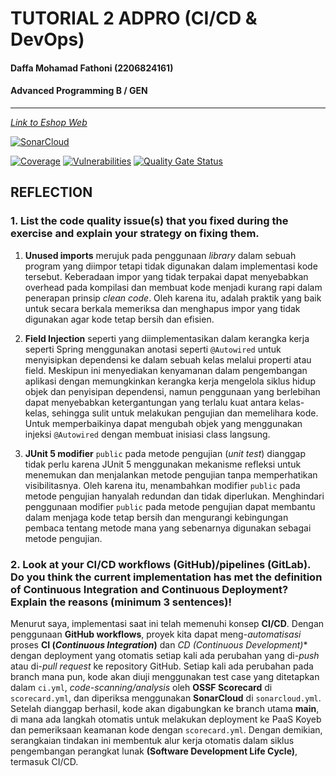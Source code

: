 # TUTORIAL 2 ADPRO (CI/CD & DevOps)
#### Daffa Mohamad Fathoni (2206824161)
#### Advanced Programming B / GEN

<hr>

[*Link to Eshop Web*](https://eshop-fathonidf-adpro.koyeb.app/)

[![SonarCloud](https://sonarcloud.io/images/project_badges/sonarcloud-orange.svg)](https://sonarcloud.io/summary/new_code?id=fathonidf-adpro_eshop)

[![Coverage](https://sonarcloud.io/api/project_badges/measure?project=fathonidf-adpro_eshop&metric=coverage)](https://sonarcloud.io/summary/new_code?id=fathonidf-adpro_eshop) [![Vulnerabilities](https://sonarcloud.io/api/project_badges/measure?project=fathonidf-adpro_eshop&metric=vulnerabilities)](https://sonarcloud.io/summary/new_code?id=fathonidf-adpro_eshop) [![Quality Gate Status](https://sonarcloud.io/api/project_badges/measure?project=fathonidf-adpro_eshop&metric=alert_status)](https://sonarcloud.io/summary/new_code?id=fathonidf-adpro_eshop)

## REFLECTION

### 1. List the code quality issue(s) that you fixed during the exercise and explain your strategy on fixing them.

1. **Unused imports** merujuk pada penggunaan *library* dalam sebuah program yang diimpor tetapi tidak digunakan dalam implementasi kode tersebut. Keberadaan impor yang tidak terpakai dapat menyebabkan overhead pada kompilasi dan membuat kode menjadi kurang rapi dalam penerapan prinsip *clean code*. 
Oleh karena itu, adalah praktik yang baik untuk secara berkala memeriksa dan menghapus impor yang tidak digunakan agar kode tetap bersih dan efisien.

2. **Field Injection** seperti yang diimplementasikan dalam kerangka kerja seperti Spring menggunakan anotasi seperti `@Autowired` untuk menyisipkan dependensi ke dalam sebuah kelas melalui properti atau field. 
Meskipun ini menyediakan kenyamanan dalam pengembangan aplikasi dengan memungkinkan kerangka kerja mengelola siklus hidup objek dan penyisipan dependensi, namun penggunaan yang berlebihan dapat menyebabkan ketergantungan yang terlalu kuat antara kelas-kelas, sehingga sulit untuk melakukan pengujian dan memelihara kode.
Untuk memperbaikinya dapat mengubah objek yang menggunakan injeksi `@Autowired` dengan membuat inisiasi class langsung.

3. **JUnit 5 modifier** `public` pada metode pengujian (*unit test*) dianggap tidak perlu karena JUnit 5 menggunakan mekanisme refleksi untuk menemukan dan menjalankan metode pengujian tanpa memperhatikan visibilitasnya. Oleh karena itu, menambahkan modifier `public` pada metode pengujian hanyalah redundan dan tidak diperlukan. 
Menghindari penggunaan modifier `public` pada metode pengujian dapat membantu dalam menjaga kode tetap bersih dan mengurangi kebingungan pembaca tentang metode mana yang sebenarnya digunakan sebagai metode pengujian.

### 2. Look at your CI/CD workflows (GitHub)/pipelines (GitLab). Do you think the current implementation has met the definition of Continuous Integration and Continuous Deployment? Explain the reasons (minimum 3 sentences)!


Menurut saya, implementasi saat ini telah memenuhi konsep **CI/CD**. Dengan penggunaan **GitHub workflows**, proyek kita dapat meng-*automatisasi* proses **CI (*Continuous Integration*)** dan **CD (Continuous Development*)** dengan deployment yang otomatis setiap kali ada perubahan yang di-*push* atau di-*pull request* ke repository GitHub. Setiap kali ada perubahan pada branch mana pun, kode akan diuji menggunakan test case yang ditetapkan dalam `ci.yml`, *code-scanning/analysis* oleh **OSSF Scorecard** di `scorecard.yml`, dan diperiksa menggunakan **SonarCloud** di `sonarcloud.yml`.
Setelah dianggap berhasil, kode akan digabungkan ke branch utama **main**, di mana ada langkah otomatis untuk melakukan deployment ke PaaS Koyeb dan pemeriksaan keamanan kode dengan `scorecard.yml`. Dengan demikian, serangkaian tindakan ini membentuk alur kerja otomatis dalam siklus pengembangan perangkat lunak **(Software Development Life Cycle)**, termasuk CI/CD.
